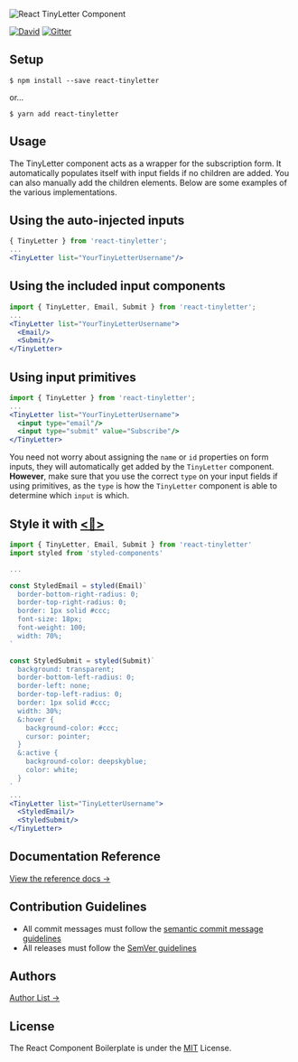 ![React TinyLetter Component](https://jsbros.github.io/react-tinyletter/banner.png)

[![David](https://img.shields.io/david/jsbros/react-tinyletter.svg?style=flat-square)](https://github.com/JSBros/react-tinyletter/issues) [![Gitter](https://img.shields.io/gitter/room/JSBros/react-tinyletter.svg?style=flat-square)](https://gitter.im/JSBros/react-tinyletter?utm_source=badge&utm_medium=badge&utm_campaign=pr-badge&utm_content=badge)

## Setup

```
$ npm install --save react-tinyletter
```
or...

```
$ yarn add react-tinyletter
```

## Usage 

The TinyLetter component acts as a wrapper for the subscription form. It automatically populates itself with input fields if no children are added. You can also manually add the children elements. Below are some examples of the various implementations.

## Using the auto-injected inputs

```jsx
{ TinyLetter } from 'react-tinyletter';
...
<TinyLetter list="YourTinyLetterUsername"/>
```

## Using the included input components

```jsx
import { TinyLetter, Email, Submit } from 'react-tinyletter';
...
<TinyLetter list="YourTinyLetterUsername">
  <Email/>
  <Submit/>
</TinyLetter>
```
 
## Using input primitives

```jsx
import { TinyLetter } from 'react-tinyletter';
...
<TinyLetter list="YourTinyLetterUsername">
  <input type="email"/>
  <input type="submit" value="Subscribe"/>
</TinyLetter>
```

You need not worry about assigning the `name` or `id` properties on form inputs, they will automatically get added by the `TinyLetter` component. **However**, make sure that you use the correct `type` on your input fields if using primitives, as the `type` is how the `TinyLetter` component is able to determine which `input` is which.

## Style it with [<💅>](https://github.com/styled-components/styled-components)

```jsx
import { TinyLetter, Email, Submit } from 'react-tinyletter'
import styled from 'styled-components'

...

const StyledEmail = styled(Email)`
  border-bottom-right-radius: 0;
  border-top-right-radius: 0;
  border: 1px solid #ccc;
  font-size: 18px;
  font-weight: 100;
  width: 70%;
`

const StyledSubmit = styled(Submit)`
  background: transparent;
  border-bottom-left-radius: 0;
  border-left: none;
  border-top-left-radius: 0;
  border: 1px solid #ccc;
  width: 30%;
  &:hover {
    background-color: #ccc;
    cursor: pointer;
  }
  &:active {
    background-color: deepskyblue;
    color: white;
  }
`
...
<TinyLetter list="TinyLetterUsername">
  <StyledEmail/>
  <StyledSubmit/>
</TinyLetter>
```

## Documentation Reference

[View the reference docs →](https://jsbros.github.io/react-tinyletter/docs/)

## Contribution Guidelines

* All commit messages must follow the [semantic commit message guidelines](https://seesparkbox.com/foundry/semantic_commit_messages)
* All releases must follow the [SemVer guidelines](http://semver.org)

## Authors

[Author List →](https://github.com/JSBros/react-tinyletter/blob/master/AUTHORS.md)

## License

The React Component Boilerplate is under the [MIT](https://github.com/JSBros/react-tinyletter/blob/master/LICENSE.md) License.

